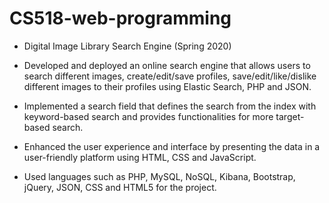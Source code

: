 # CS518-web-programming
* Digital Image Library Search Engine (Spring 2020)

* Developed and deployed an online search engine that allows users to search different images, create/edit/save profiles, save/edit/like/dislike different images to their profiles using Elastic Search, PHP and JSON.
* Implemented a search field that defines the search from the index with keyword-based search and provides functionalities for more target-based search.
* Enhanced the user experience and interface by presenting the data in a user-friendly platform using HTML, CSS and JavaScript.
* Used languages such as PHP, MySQL, NoSQL, Kibana, Bootstrap, jQuery, JSON, CSS and HTML5 for the project.
